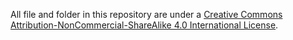 All file and folder in this repository are under a [Creative Commons Attribution-NonCommercial-ShareAlike 4.0 International License](http://creativecommons.org/licenses/by-nc-sa/4.0/).